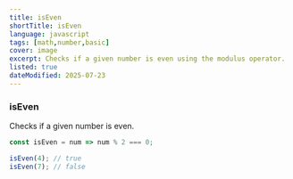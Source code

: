 ```yaml
---
title: isEven
shortTitle: isEven
language: javascript
tags: [math,number,basic]
cover: image
excerpt: Checks if a given number is even using the modulus operator.
listed: true
dateModified: 2025-07-23
---
```


### isEven

Checks if a given number is even.

```js
const isEven = num => num % 2 === 0;

isEven(4); // true  
isEven(7); // false
